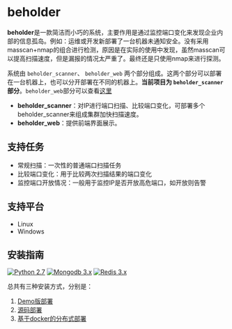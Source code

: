 # beholder 

**beholder**是一款简洁而小巧的系统，主要作用是通过监控端口变化来发现企业内部的信息孤岛。例如：运维或开发新部署了一台机器未通知安全。没有采用masscan+nmap的组合进行检测，原因是在实际的使用中发现，虽然masscan可以提高扫描速度，但是漏报的情况太严重了。最终还是只使用nmap来进行探测。

系统由 `beholder_scanner`、 `beholder_web`  两个部分组成。这两个部分可以部署在一台机器上，也可以分开部署在不同的机器上。**当前项目为 `beholder_scanner`部分**。`beholder_web`部分可以查看[这里](https://github.com/zj1244/beholder_web)

* **beholder_scanner**：对IP进行端口扫描、比较端口变化，可部署多个beholder_scanner来组成集群加快扫描速度。
* **beholder_web**：提供前端界面展示。

## 支持任务

* 常规扫描：一次性的普通端口扫描任务
* 比较端口变化：用于比较两次扫描结果的端口变化
* 监控端口开放情况：一般用于监控IP是否开放高危端口，如开放则告警

## 支持平台

* Linux
* Windows

## 安装指南

[![Python 2.7](https://img.shields.io/badge/python-2.7-yellow.svg)](https://www.python.org/) 
[![Mongodb 3.x](https://img.shields.io/badge/mongodb-3.x-red.svg)](https://www.mongodb.com/download-center?jmp=nav)
[![Redis 3.x](https://img.shields.io/badge/redis-3.x-green)](https://redis.io/)

总共有三种安装方式，分别是：

1. [Demo版部署](docs/docker_demo.md)
2. [源码部署](docs/source_code_install.md)
3. [基于docker的分布式部署](docs/distributed.md)
